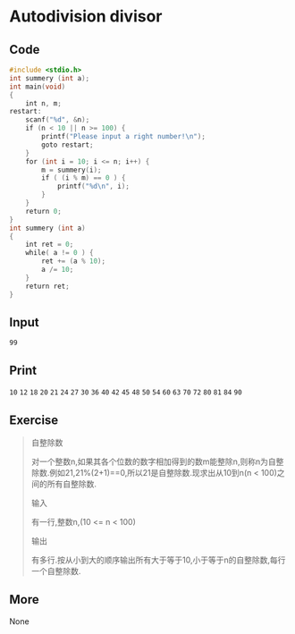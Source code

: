 # Autodivision divisor

## Code

```C
#include <stdio.h>
int summery (int a);
int main(void)
{
    int n, m;
restart:
    scanf("%d", &n);
    if (n < 10 || n >= 100) {
        printf("Please input a right number!\n");
        goto restart;
    }
    for (int i = 10; i <= n; i++) {
        m = summery(i);
        if ( (i % m) == 0 ) {
            printf("%d\n", i);
        }
    }
    return 0;
}
int summery (int a)
{
    int ret = 0;
    while( a != 0 ) {
        ret += (a % 10);
        a /= 10;
    }
    return ret;
}
```

## Input

`99`

## Print

`10`
`12`
`18`
`20`
`21`
`24`
`27`
`30`
`36`
`40`
`42`
`45`
`48`
`50`
`54`
`60`
`63`
`70`
`72`
`80`
`81`
`84`
`90`

## Exercise

> 自整除数
>
> 对一个整数n,如果其各个位数的数字相加得到的数m能整除n,则称n为自整除数.例如21,21%(2+1)==0,所以21是自整除数.现求出从10到n(n < 100)之间的所有自整除数.
>
> 输入
>
> 有一行,整数n,(10 <= n < 100)
>
> 输出
>
> 有多行.按从小到大的顺序输出所有大于等于10,小于等于n的自整除数,每行一个自整除数.

## More

None
